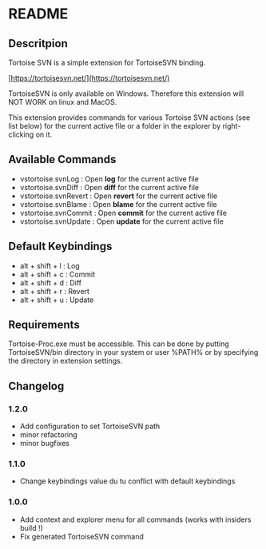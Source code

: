 # README
## Descritpion
Tortoise SVN is a simple extension for TortoiseSVN binding.

[https://tortoisesvn.net/](https://tortoisesvn.net/)

TortoiseSVN is only available on Windows.
Therefore this extension will NOT WORK on linux and MacOS.

This extension provides commands for various Tortoise SVN actions (see list below) for the
current active file or a folder in the explorer by right-clicking on it.

## Available Commands

* vstortoise.svnLog : Open __log__ for the current active file
* vstortoise.svnDiff : Open __diff__ for the current active file
* vstortoise.svnRevert : Open __revert__ for the current active file
* vstortoise.svnBlame : Open __blame__ for the current active file
* vstortoise.svnCommit : Open __commit__ for the current active file
* vstortoise.svnUpdate : Open __update__ for the current active file

## Default Keybindings

* alt + shift + l : Log
* alt + shift + c : Commit
* alt + shift + d : Diff
* alt + shift + r : Revert
* alt + shift + u : Update

## Requirements

Tortoise-Proc.exe must be accessible. This can be done by putting TortoiseSVN/bin directory in your system or user %PATH% or
by specifying the directory in extension settings.

## Changelog

### 1.2.0
- Add configuration to set TortoiseSVN path
- minor refactoring
- minor bugfixes

### 1.1.0
- Change keybindings value du tu conflict with default keybindings

### 1.0.0

- Add context and explorer menu for all commands (works with insiders build !)
- Fix generated TortoiseSVN command
